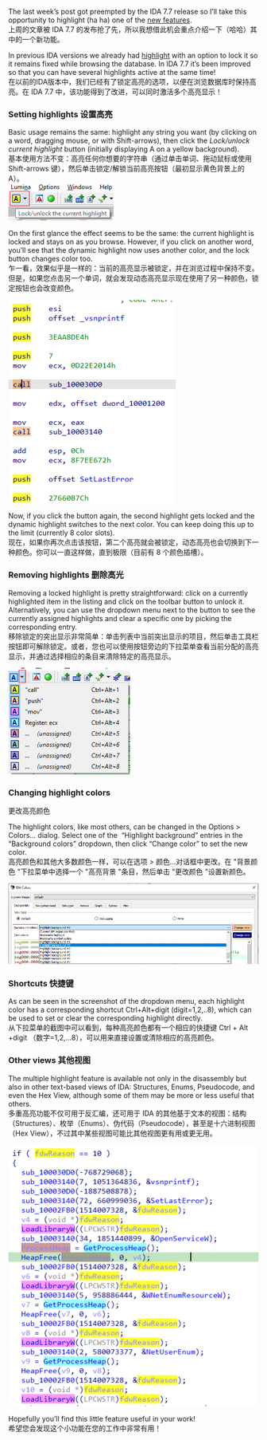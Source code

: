 The last week’s post got preempted by the IDA 7.7 release so I’ll take this opportunity to highlight (ha ha) one of the [new features](https://hex-rays.com/products/ida/news/7_7/).  
上周的文章被 IDA 7.7 的发布抢了先，所以我想借此机会重点介绍一下（哈哈）其中的一个新功能。

In previous IDA versions we already had [highlight](https://hex-rays.com/blog/igor-tip-of-the-week-05-highlight/) with an option to lock it so it remains fixed while browsing the database. In IDA 7.7 it’s been improved so that you can have several highlights active at the same time!  
在以前的IDA版本中，我们已经有了锁定高亮的选项，以便在浏览数据库时保持高亮。在 IDA 7.7 中，该功能得到了改进，可以同时激活多个高亮显示！

### Setting highlights 设置高亮

Basic usage remains the same: highlight any string you want (by clicking on a word, dragging mouse, or with Shift-arrows), then click the _Lock/unlock current highlight_ button (initially displaying A on a yellow background).   
基本使用方法不变：高亮任何你想要的字符串（通过单击单词、拖动鼠标或使用 Shift-arrows 键），然后单击锁定/解锁当前高亮按钮（最初显示黄色背景上的 A）。  
![](assets/2021/12/hl77_1.png)

On the first glance the effect seems to be the same: the current highlight is locked and stays on as you browse. However, if you click on another word, you’ll see that the dynamic highlight now uses another color, and the lock button changes color too.  
乍一看，效果似乎是一样的：当前的高亮显示被锁定，并在浏览过程中保持不变。但是，如果您点击另一个单词，就会发现动态高亮显示现在使用了另一种颜色，锁定按钮也会改变颜色。

![](assets/2021/12/hl77_2.png)

Now, if you click the button again, the second highlight gets locked and the dynamic highlight switches to the next color. You can keep doing this up to the limit (currently 8 color slots).  
现在，如果你再次点击该按钮，第二个高亮就会被锁定，动态高亮也会切换到下一种颜色。你可以一直这样做，直到极限（目前有 8 个颜色插槽）。

### Removing highlights 删除高光

Removing a locked highlight is pretty straightforward: click on a currently highlighted item in the listing and click on the toolbar button to unlock it. Alternatively, you can use the dropdown menu next to the button to see the currently assigned highlights and clear a specific one by picking the corresponding entry.  
移除锁定的突出显示非常简单：单击列表中当前突出显示的项目，然后单击工具栏按钮即可解除锁定。或者，您也可以使用按钮旁边的下拉菜单查看当前分配的高亮显示，并通过选择相应的条目来清除特定的高亮显示。

![](assets/2021/12/hl77_3.png)

### Changing highlight colors  
更改高亮颜色

The highlight colors, like most others, can be changed in the Options > Colors… dialog. Select one of the  “Highlight background” entries in the “Background colors” dropdown, then click “Change color” to set the new color.  
高亮颜色和其他大多数颜色一样，可以在选项 > 颜色...对话框中更改。在 "背景颜色 "下拉菜单中选择一个 "高亮背景 "条目，然后单击 "更改颜色 "设置新颜色。

![](assets/2021/12/hl77_4.png)

### Shortcuts 快捷键

As can be seen in the screenshot of the dropdown menu, each highlight color has a corresponding shortcut Ctrl+Alt+digit (digit=1,2,..8), which can be used to set or clear the corresponding highlight directly.  
从下拉菜单的截图中可以看到，每种高亮颜色都有一个相应的快捷键 Ctrl + Alt +digit （数字=1,2,...8），可以用来直接设置或清除相应的高亮颜色。

### Other views 其他视图

The multiple highlight feature is available not only in the disassembly but also in other text-based views of IDA: Structures, Enums, Pseudocode, and even the Hex View, although some of them may be more or less useful that others.  
多重高亮功能不仅可用于反汇编，还可用于 IDA 的其他基于文本的视图：结构（Structures）、枚举（Enums）、伪代码（Pseudocode），甚至是十六进制视图（Hex View），不过其中某些视图可能比其他视图更有用或更无用。

![](assets/2021/12/hl77_5.png)

Hopefully you’ll find this little feature useful in your work!  
希望您会发现这个小功能在您的工作中非常有用！